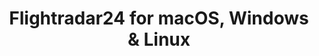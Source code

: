 ---
name: Flightradar24
url: 'https://www.flightradar24.com'
category: Travel
title: 'Flightradar24 for macOS, Windows & Linux'
key: flightradar24

---